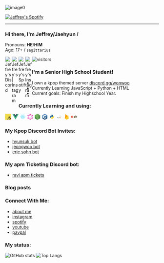 ![image0](https://cdn.discordapp.com/attachments/802693567856246804/906666978549325824/mingyu_1.52.40_PM.gif)

[![Jeffrey's Spotify](https://spotify-github-profile.vercel.app/api/view?uid=bckg0iitbw9cd4aof4zlpekc7&cover_image=false&theme=default)](https://open.spotify.com/user/bckg0iitbw9cd4aof4zlpekc7?si=tYQVohKOQAWfqF0l32ahKQ)
___
### Hi there, I'm Jeffrey/Jaehyun *!*

Pronouns: **HE**/__HIM__
<br />
Age: 17+ / `sagittarius`

<a href="https://discord.gg/D45csdkUas">
  <img align="left" alt="Jeffrey's Discord" width="22px" src="https://raw.githubusercontent.com/peterthehan/peterthehan/master/assets/discord.svg" />
</a>
<a href="https://www.instagram.com/jeffrey_z29/">
  <img align="left" alt="Jeffrey's | Instagram" width="22px" src="https://cdn.jsdelivr.net/npm/simple-icons@v3/icons/instagram.svg" />
</a>
<a href="https://open.spotify.com/user/bckg0iitbw9cd4aof4zlpekc7?si=f0695141eab648e5">
  <img align="left" alt="Jeffrey's Spotify" width="22px" src="https://raw.githubusercontent.com/peterthehan/peterthehan/master/assets/spotify.svg" />
</a>
<a href="https://www.paypal.me/jeffreyz29">
  <img align="left" alt="Jeffrey's Instagram" width="22px" src="https://raw.githubusercontent.com/datatrans/payment-logos/master/assets/logos/paypal.svg?sanitize=true" />
</a>

![visitors](https://visitor-badge.glitch.me/badge?page_id=Jeffreyz1129.Jeffreyz1129)
<br />

### I'm a Senior High School Student!

- I own a kpop themed server [discord.gg/wonwoo](https://discord.gg/D45csdkUas)
- Currently Learning JavaScript + Python + HTML
- Current goals: Finish my Highschool Year.

### Currently Learning and using:

<code><img height="20" src="https://raw.githubusercontent.com/github/explore/80688e429a7d4ef2fca1e82350fe8e3517d3494d/topics/javascript/javascript.png"></code>
<code><img height="20" src="https://raw.githubusercontent.com/github/explore/80688e429a7d4ef2fca1e82350fe8e3517d3494d/topics/vue/vue.png"></code>
<code><img height="20" src="https://raw.githubusercontent.com/github/explore/80688e429a7d4ef2fca1e82350fe8e3517d3494d/topics/react/react.png"></code>
<code><img height="20" src="https://raw.githubusercontent.com/github/explore/5c058a388828bb5fde0bcafd4bc867b5bb3f26f3/topics/graphql/graphql.png"></code>
<code><img height="20" src="https://raw.githubusercontent.com/github/explore/80688e429a7d4ef2fca1e82350fe8e3517d3494d/topics/nodejs/nodejs.png"></code>
<code><img height="20" src="https://raw.githubusercontent.com/github/explore/80688e429a7d4ef2fca1e82350fe8e3517d3494d/topics/cpp/cpp.png"></code>
<code><img height="20" src="https://raw.githubusercontent.com/github/explore/80688e429a7d4ef2fca1e82350fe8e3517d3494d/topics/python/python.png"></code>
<code><img height="20" src="https://raw.githubusercontent.com/github/explore/80688e429a7d4ef2fca1e82350fe8e3517d3494d/topics/mysql/mysql.png"></code>
<code><img height="20" src="https://raw.githubusercontent.com/github/explore/80688e429a7d4ef2fca1e82350fe8e3517d3494d/topics/firebase/firebase.png"></code>
<code><img height="20" src="https://raw.githubusercontent.com/github/explore/80688e429a7d4ef2fca1e82350fe8e3517d3494d/topics/git/git.png"></code>

### My Kpop Discord Bot Invites:

- [hyunsuk bot](https://bit.ly/hyunsukbot)
- [jeongwoo bot](https://bit.ly/jeongwoobot)
- [eric sohn bot](https://bit.ly/ericsohnbot)

### My apm Ticketing Discord bot:

- [ravi apm tickets](https://bit.ly/ravitickets)

### Blog posts
<!-- BLOG-POST-LIST:START -->
<!-- BLOG-POST-LIST:END -->

### Connect With Me:

- [about me](https://jeffrey29.carrd.co)
- [instagram](https://www.instagram.com/jeffrey_z29)
- [spotify](https://open.spotify.com/user/bckg0iitbw9cd4aof4zlpekc7?si=f8e46353d5b14862)
- [youtube](https://www.youtube.com/channel/UCXdSZ8ojTywMYmsRp2t5r9A)
- [paypal](https://www.paypal.com/paypalme/jeffreyz29)

### My status:

![GitHub stats](https://github-readme-stats.vercel.app/api?username=Jeffreyz1129&show_icons=true&theme=dracula)
![Top Langs](https://github-readme-stats.vercel.app/api/top-langs/?username=Jeffreyz1129&langs_count=5&theme=dracula)


